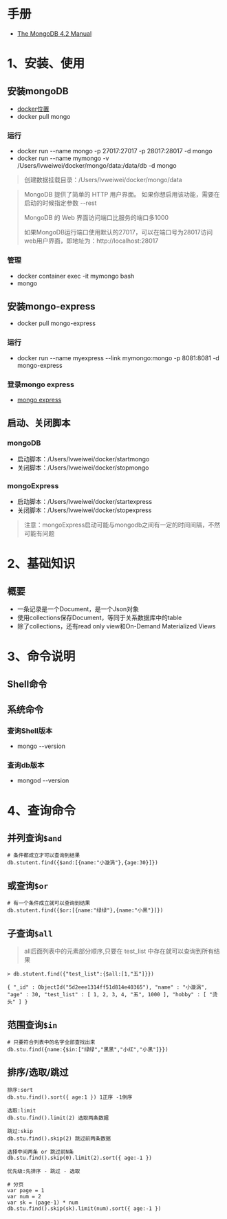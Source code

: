 # 手册
+ [The MongoDB 4.2 Manual](https://docs.mongodb.com/manual/)

# 1、安装、使用
## 安装mongoDB
+ [docker位置](https://hub.docker.com/_/mongo)
+ docker pull mongo

### 运行
+ docker run --name mongo -p 27017:27017 -p 28017:28017 -d mongo
+ docker run --name mymongo -v /Users/lvweiwei/docker/mongo/data:/data/db -d mongo

> 创建数据挂载目录：/Users/lvweiwei/docker/mongo/data
> 

> MongoDB 提供了简单的 HTTP 用户界面。 如果你想启用该功能，需要在启动的时候指定参数 --rest
> 
> MongoDB 的 Web 界面访问端口比服务的端口多1000
> 
> 如果MongoDB运行端口使用默认的27017，可以在端口号为28017访问web用户界面，即地址为：http://localhost:28017

### 管理
+ docker container exec -it mymongo bash
+ mongo

## 安装mongo-express
+ docker pull mongo-express

### 运行
+ docker run --name myexpress --link mymongo:mongo -p 8081:8081 -d mongo-express


### 登录mongo express
+ [mongo express](http://localhost:8081)

## 启动、关闭脚本
### mongoDB
+ 启动脚本：/Users/lvweiwei/docker/startmongo
+ 关闭脚本：/Users/lvweiwei/docker/stopmongo

### mongoExpress
+ 启动脚本：/Users/lvweiwei/docker/startexpress
+ 关闭脚本：/Users/lvweiwei/docker/stopexpress

> 注意：mongoExpress启动可能与mongodb之间有一定的时间间隔，不然可能有问题

# 2、基础知识
## 概要
+ 一条记录是一个Document，是一个Json对象
+ 使用collections保存Document，等同于关系数据库中的table
+ 除了collections，还有read only view和On-Demand Materialized Views

# 3、命令说明
## Shell命令

## 系统命令
### 查询Shell版本
+ mongo --version

### 查询db版本
+ mongod --version

# 4、查询命令

## 并列查询`$and`

```
# 条件都成立才可以查询到结果
db.stutent.find({$and:[{name:"小漩涡"},{age:30}]})
```

## 或查询`$or`

```
# 有一个条件成立就可以查询到结果
db.stutent.find({$or:[{name:"绿绿"},{name:"小黑"}]})
```

## 子查询`$all`

>  all后面列表中的元素部分顺序,只要在 test_list 中存在就可以查询到所有结果

```
> db.stutent.find({"test_list":{$all:[1,"五"]}})

{ "_id" : ObjectId("5d2eee1314ff51d814e40365"), "name" : "小漩涡", "age" : 30, "test_list" : [ 1, 2, 3, 4, "五", 1000 ], "hobby" : [ "烫头" ] }
```

## 范围查询`$in`

```
# 只要符合列表中的名字全部查找出来
db.stu.find({name:{$in:["绿绿","黑黑","小红","小黑"]}})
```

## 排序/选取/跳过

```
排序:sort 
db.stu.find().sort({ age:1 }) 1正序 -1倒序

选取:limit
db.stu.find().limit(2) 选取两条数据

跳过:skip
db.stu.find().skip(2) 跳过前两条数据

选择中间两条 or 跳过前N条
db.stu.find().skip(0).limit(2).sort({ age:-1 })

优先级:先排序 - 跳过 - 选取

# 分页
var page = 1
var num = 2
var sk = (page-1) * num
db.stu.find().skip(sk).limit(num).sort({ age:-1 })
```


